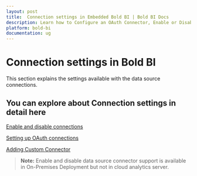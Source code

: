 ```yaml
---
layout: post
title:  Connection settings in Embedded Bold BI | Bold BI Docs
description: Learn how to Configure an OAuth Connector, Enable or Disable the Connector and manage the Custom Connector in Embedded Bold BI. Also learn how to use the Connection settings in Bold BI Application.
platform: bold-bi
documentation: ug
---
```


# Connection settings in Bold BI

This section explains the settings available with the data source connections.

## You can explore about Connection settings in detail here
[Enable and disable connections](/working-with-data-sources/connection-settings/enable-disable-connections/)

[Setting up OAuth connections](/site-administration/data-connector-settings/oauth-configuration/)

[Adding Custom Connector](/working-with-data-sources/custom-connector/)

> **Note:** Enable and disable data source connector support is available in On-Premises Deployment but not in cloud analytics server.